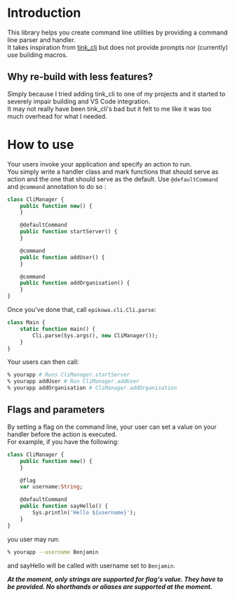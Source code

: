 # Introduction
This library helps you create command line utilities by providing a command line parser and handler.  
It takes inspiration from [tink_cli](https://www.github.com/haxetink/tink_cli) but does not provide prompts nor (currently) use building macros.

## Why re-build with less features?
Simply because I tried adding tink_cli to one of my projects and it started to severely impair building and VS Code integration.  
It may not really have been tink_cli's bad but it felt to me like it was too much overhead for what I needed.

# How to use
Your users invoke your application and specify an action to run.  
You simply write a handler class and mark functions that should serve as action and the one that should serve as the default.
Use `@defaultCommand` and `@command` annotation to do so :

```haxe
class CliManager {
    public function new() {
    }

    @defaultCommand
    public function startServer() {
    }

    @command
    public function addUser() {
    }

    @command
    public function addOrganisation() {
    }
}
```

Once you've done that, call `epikowa.cli.Cli.parse`:

```haxe
class Main {
    static function main() {
        Cli.parse(Sys.args(), new CliManager());
    }
}
```

Your users can then call:

```bash
% yourapp # Runs CliManager.startServer
% yourapp addUser # Run CliManager.addUser
% yourapp addOrganisation # CliManager.addOrganisation
```

## Flags and parameters
By setting a flag on the command line, your user can set a value on your handler before the action is executed.  
For example, if you have the following:

```haxe
class CliManager {
    public function new() {
    }

    @flag
    var username:String;

    @defaultCommand
    public function sayHello() {
        Sys.println('Hello ${username}');
    }
}
```

you user may run:

```sh
% yourapp --username Benjamin
```

and sayHello will be called with username set to `Benjamin`.

___At the moment, only strings are supported for flag's value. They have to be provided. No shorthands or aliases are supported at the moment.___